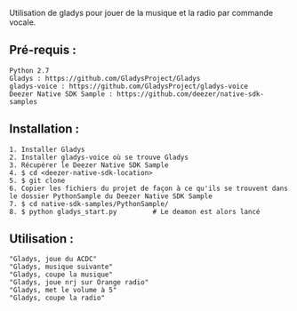 Utilisation de gladys pour jouer de la musique et la radio par commande vocale.

## Pré-requis :
	Python 2.7
	Gladys : https://github.com/GladysProject/Gladys
	gladys-voice : https://github.com/GladysProject/gladys-voice
	Deezer Native SDK Sample : https://github.com/deezer/native-sdk-samples

## Installation :

	1. Installer Gladys
	2. Installer gladys-voice où se trouve Gladys
	3. Récupérer le Deezer Native SDK Sample
	4. $ cd <deezer-native-sdk-location>
	5. $ git clone 
	6. Copier les fichiers du projet de façon à ce qu'ils se trouvent dans le dossier PythonSample du Deezer Native SDK Sample
	7. $ cd native-sdk-samples/PythonSample/
	8. $ python gladys_start.py 		# Le deamon est alors lancé

## Utilisation :
	"Gladys, joue du ACDC"
	"Gladys, musique suivante"
	"Gladys, coupe la musique"
	"Gladys, joue nrj sur Orange radio"
	"Gladys, met le volume à 5"
	"Gladys, coupe la radio"

